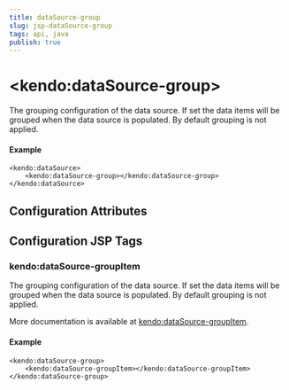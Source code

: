 ```yaml
---
title: dataSource-group
slug: jsp-dataSource-group
tags: api, java
publish: true
---
```


# \<kendo:dataSource-group\>

The grouping configuration of the data source. If set the data items will be grouped when the data source is populated. By default grouping is not applied.

#### Example
    <kendo:dataSource>
        <kendo:dataSource-group></kendo:dataSource-group>
    </kendo:dataSource>

## Configuration Attributes


##  Configuration JSP Tags

### kendo:dataSource-groupItem

The grouping configuration of the data source. If set the data items will be grouped when the data source is populated. By default grouping is not applied.

More documentation is available at [kendo:dataSource-groupItem](datasource/groupitem).

#### Example

    <kendo:dataSource-group>
        <kendo:dataSource-groupItem></kendo:dataSource-groupItem>
    </kendo:dataSource-group>

